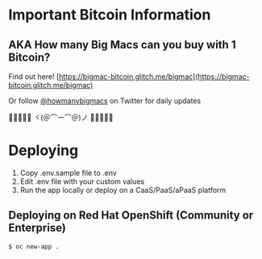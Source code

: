# Important Bitcoin Information

## AKA How many Big Macs can you buy with 1 Bitcoin?

Find out here! [https://bigmac-bitcoin.glitch.me/bigmac](https://bigmac-bitcoin.glitch.me/bigmac)

Or follow [@howmanybigmacs](https://twitter.com/howmanybigmacs) on Twitter for daily updates

🍔🍔🍔🍔🍔 ヾ(＠⌒ー⌒＠)ノ 🍔🍔🍔🍔🍔

# Deploying

1. Copy .env.sample file to .env
2. Edit .env file with your custom values
3. Run the app locally or deploy on a CaaS/PaaS/aPaaS platform

## Deploying on Red Hat OpenShift (Community or Enterprise)

```shell
$ oc new-app .
```
